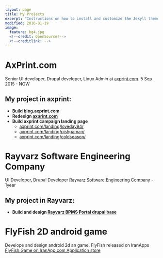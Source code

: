 ```yaml
---
layout: page
title: My Projects
excerpt: "Instructions on how to install and customize the Jekyll theme So Simple."
modified: 2016-01-19
image:
  feature: bg4.jpg
  <!--credit: OpenSource!-->
  <!--creditlink: -->
---
```


# AxPrint.com 
Senior UI developer, Drupal developer, Linux Admin at [axprint.com](http://axprint.com). 5 Sep 2015 - NOW

## My project in axprint:
* **Build [blog.axprint.com](http://blog.axprint.com)**
* **Redesign [axprint.com](http://axprint.com)**
* **Build axprint campaign landing page**
    - [axprint.com/landing/loveday94/](http://axprint.com/landing/loveday94/)  
    - [axprint.com/landing/pishgaman/](http://axprint.com/landing/pishgaman/)
    - [axprint.com/landing/coldseason/](http://axprint.com/landing/coldseason/)

# Rayvarz Software Engineering Company
UI Developer, Drupal Developer [Rayvarz Software Engineering Company](http://rayvarz.com) - 1year
## My project in Rayvarz:
* **Build and design [Rayvarz BPMS Portal drupal base](http://bpms.rayvarz.com)**


# FlyFish 2D android game
Develope and design android 2d an game, FlyFish released on IranApps [FlyFish Game on IranApp.com Application store](http://iranapps.ir/app/com.pooya.FlyFish)


